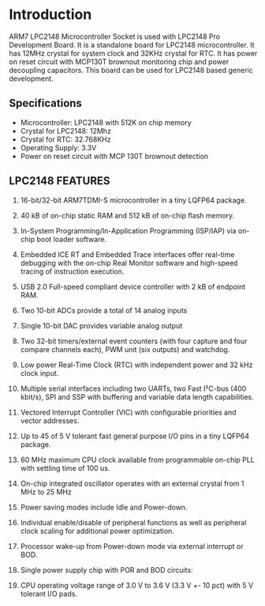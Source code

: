 # Introduction

ARM7 LPC2148 Microcontroller Socket is used with LPC2148 Pro Development Board. It is a standalone board for LPC2148 microcontroller. It has 12MHz crystal for system clock and 32KHz crystal for RTC. It has power on reset circuit with MCP130T brownout monitoring chip and power decoupling capacitors. This board can be used for LPC2148 based generic development.

## Specifications

- Microcontroller: LPC2148 with 512K on chip memory
- Crystal for LPC2148: 12Mhz
- Crystal for RTC: 32.768KHz
- Operating Supply: 3.3V
- Power on reset circuit with MCP 130T brownout detection

## LPC2148 FEATURES

1. 16-bit/32-bit ARM7TDMI-S microcontroller in a tiny LQFP64 package.

2. 40 kB of on-chip static RAM and 512 kB of on-chip flash memory.

3. In-System Programming/In-Application Programming (ISP/IAP) via on-chip boot loader software.

4. Embedded ICE RT and Embedded Trace interfaces offer real-time debugging with the on-chip Real Monitor software and high-speed tracing of instruction execution.

5. USB 2.0 Full-speed compliant device controller with 2 kB of endpoint RAM. 

6. Two 10-bit ADCs provide a total of 14 analog inputs

7. Single 10-bit DAC provides variable analog output

8. Two 32-bit timers/external event counters (with four capture and four compare channels each), PWM unit (six outputs) and watchdog.

9. Low power Real-Time Clock (RTC) with independent power and 32 kHz clock input.

10. Multiple serial interfaces including two UARTs, two Fast I²C-bus (400 kbit/s), SPI and SSP with buffering and variable data length capabilities.

11. Vectored Interrupt Controller (VIC) with configurable priorities and vector addresses.

12. Up to 45 of 5 V tolerant fast general purpose I/O pins in a tiny LQFP64 package.

13. 60 MHz maximum CPU clock available from programmable on-chip PLL with settling time of 100 us.

14. On-chip integrated oscillator operates with an external crystal from 1 MHz to 25 MHz

15. Power saving modes include Idle and Power-down.

16. Individual enable/disable of peripheral functions as well as peripheral clock scaling for additional power optimization.

17. Processor wake-up from Power-down mode via external interrupt or BOD.

18. Single power supply chip with POR and BOD circuits:

19. CPU operating voltage range of 3.0 V to 3.6 V (3.3 V +- 10 pct) with 5 V tolerant I/O pads.
